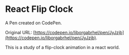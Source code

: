 # React Flip Clock

A Pen created on CodePen.

Original URL: [https://codepen.io/liborgabrhel/pen/JyJzjb](https://codepen.io/liborgabrhel/pen/JyJzjb).

This is a study of a flip-clock animation in a react world.